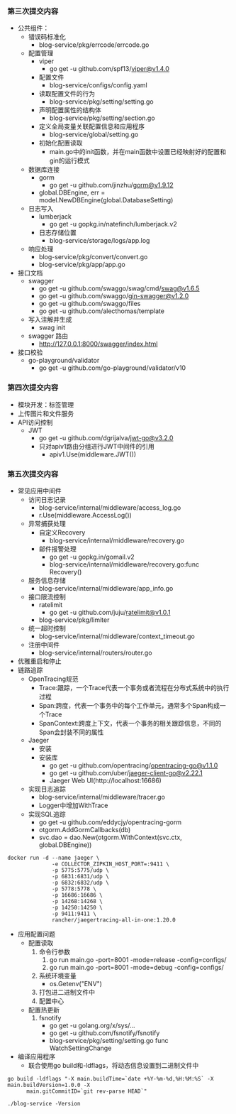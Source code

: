 ### 第三次提交内容

* 公共组件：
    * 错误码标准化
        * blog-service/pkg/errcode/errcode.go
    * 配置管理
        * viper
            * go get -u github.com/spf13/viper@v1.4.0
        * 配置文件
            * blog-service/configs/config.yaml
        * 读取配置文件的行为
            * blog-service/pkg/setting/setting.go
        * 声明配置属性的结构体
            * blog-service/pkg/setting/section.go
        * 定义全局变量关联配置信息和应用程序
            * blog-service/global/setting.go
        * 初始化配置读取
            * main.go中的init函数，并在main函数中设置已经映射好的配置和gin的运行模式
    * 数据库连接
        * gorm
            * go get -u github.com/jinzhu/gorm@v1.9.12
        * global.DBEngine, err = model.NewDBEngine(global.DatabaseSetting)
    * 日志写入
        * lumberjack
            * go get -u gopkg.in/natefinch/lumberjack.v2
        * 日志存储位置
            * blog-service/storage/logs/app.log
    * 响应处理
        * blog-service/pkg/convert/convert.go
        * blog-service/pkg/app/app.go
* 接口文档
    * swagger
        * go get -u github.com/swaggo/swag/cmd/swag@v1.6.5
        * go get -u github.com/swaggo/gin-swagger@v1.2.0
        * go get -u github.com/swaggo/files
        * go get -u github.com/alecthomas/template
    * 写入注解并生成
        * swag init
    * swagger 路由
        * http://127.0.0.1:8000/swagger/index.html
* 接口校验
    * go-playground/validator
        * go get -u github.com/go-playground/validator/v10

### 第四次提交内容

* 模块开发：标签管理
* 上传图片和文件服务
* API访问控制
    * JWT
        * go get -u github.com/dgrijalva/jwt-go@v3.2.0
        * 只对apiv1路由分组进行JWT中间件的引用
            * apiv1.Use(middleware.JWT())

### 第五次提交内容

* 常见应用中间件
    * 访问日志记录
        * blog-service/internal/middleware/access_log.go
        * r.Use(middleware.AccessLog())
    * 异常捕获处理
        * 自定义Recovery
            * blog-service/internal/middleware/recovery.go
        * 邮件报警处理
            * go get -u gopkg.in/gomail.v2
            * blog-service/internal/middleware/recovery.go:func Recovery()
    * 服务信息存储
        * blog-service/internal/middleware/app_info.go
    * 接口限流控制
        * ratelimit
            * go get -u github.com/juju/ratelimit@v1.0.1
        * blog-service/pkg/limiter
    * 统一超时控制
        * blog-service/internal/middleware/context_timeout.go
    * 注册中间件
        * blog-service/internal/routers/router.go
* 优雅重启和停止
* 链路追踪
    * OpenTracing规范
        * Trace:跟踪，一个Trace代表一个事务或者流程在分布式系统中的执行过程
        * Span:跨度，代表一个事务中的每个工作单元，通常多个Span构成一个Trace
        * SpanContext:跨度上下文，代表一个事务的相关跟踪信息，不同的Span会封装不同的属性
    * Jaeger
        * 安装
        * 安装库
            * go get -u github.com/opentracing/opentracing-go@v1.1.0
            * go get -u github.com/uber/jaeger-client-go@v2.22.1
            * Jaeger Web UI(http://localhost:16686)
    * 实现日志追踪
        * blog-service/internal/middleware/tracer.go
        * Logger中增加WithTrace
    * 实现SQL追踪
        * go get -u github.com/eddycjy/opentracing-gorm
        * otgorm.AddGormCallbacks(db)
        * svc.dao = dao.New(otgorm.WithContext(svc.ctx, global.DBEngine))

```shell
docker run -d --name jaeger \
              -e COLLECTOR_ZIPKIN_HOST_PORT=:9411 \
              -p 5775:5775/udp \
              -p 6831:6831/udp \
              -p 6832:6832/udp \
              -p 5778:5778 \
              -p 16686:16686 \
              -p 14268:14268 \
              -p 14250:14250 \
              -p 9411:9411 \
              rancher/jaegertracing-all-in-one:1.20.0
```

* 应用配置问题
    * 配置读取
        1. 命令行参数
            1. go run main.go -port=8001 -mode=release -config=configs/
            2. go run main.go -port=8001 -mode=debug -config=configs/
        2. 系统环境变量
            * os.Getenv("ENV")
        3. 打包进二进制文件中
        4. 配置中心
    * 配置热更新
        1. fsnotify
            * go get -u golang.org/x/sys/...
            * go get -u github.com/fsnotify/fsnotify
            * blog-service/pkg/setting/setting.go func WatchSettingChange
* 编译应用程序
    * 联合使用go build和-ldflags，将动态信息设置到二进制文件中

```shell
go build -ldflags "-X main.buildTime=`date +%Y-%m-%d,%H:%M:%S` -X main.buildVersion=1.0.0 -X
      main.gitCommitID=`git rev-parse HEAD`"    
      
./blog-service -Version
```

